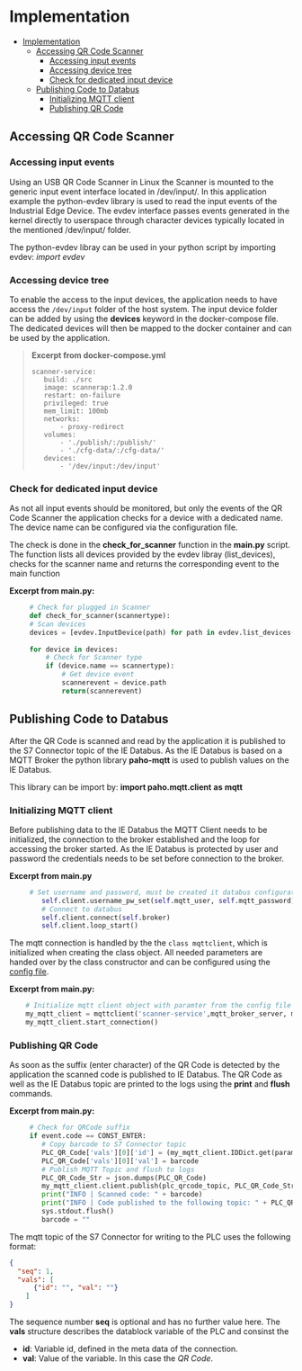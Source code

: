 # Implementation

- [Implementation](#implementation)
  - [Accessing QR Code Scanner](#accessing-qr-code-scanner)
    - [Accessing input events](#accessing-input-events)
    - [Accessing device tree](#accessing-device-tree)
    - [Check for dedicated input device](#check-for-dedicated-input-device)
  - [Publishing Code to Databus](#publishing-code-to-databus)
    - [Initializing MQTT client](#initializing-mqtt-client)
    - [Publishing QR Code](#publishing-qr-code)

## Accessing QR Code Scanner

### Accessing input events

Using an USB QR Code Scanner in Linux the Scanner is mounted to the generic input event interface located in /dev/input/. In this application example the python-evdev library is used to read the input events of the Industrial Edge Device. The evdev interface passes events generated in the kernel directly to userspace through character devices typically located in the mentioned /dev/input/ folder.

The python-evdev libray can be used in your python script by importing evdev: *import evdev*

### Accessing device tree

To enable the access to the input devices, the application needs to have access the `/dev/input` folder of the host system. The input device folder can be added by using the **devices** keyword in the docker-compose file. The dedicated devices will then be mapped to the docker container and can be used by the application.

>**Excerpt from docker-compose.yml**
>
>     scanner-service:
>        build: ./src
>        image: scannerap:1.2.0
>        restart: on-failure
>        privileged: true
>        mem_limit: 100mb
>        networks:
>            - proxy-redirect
>        volumes:
>            - './publish/:/publish/'
>            - './cfg-data/:/cfg-data/'
>        devices:
>            - '/dev/input:/dev/input'

### Check for dedicated input device

As not all input events should be monitored, but only the events of the QR Code Scanner the application checks for a device with a dedicated name. The device name can be configured via the configuration file.

The check is done in the **check_for_scanner** function in the **main.py** script. The function lists all devices provided by the evdev libray (list_devices), checks for the scanner name and returns the corresponding event to the main function

**Excerpt from main.py:**

```python
     # Check for plugged in Scanner
     def check_for_scanner(scannertype):
     # Scan devices
     devices = [evdev.InputDevice(path) for path in evdev.list_devices()]
    
     for device in devices:
         # Check for Scanner type 
         if (device.name == scannertype):
             # Get device event
             scannerevent = device.path
             return(scannerevent)
```

## Publishing Code to Databus

After the QR Code is scanned and read by the application it is published to the S7 Connector topic of the IE Databus. As the IE Databus is based on a MQTT Broker the python library **paho-mqtt** is used to publish values on the IE Databus.

This library can be import by: **import paho.mqtt.client** **as** **mqtt**

### Initializing MQTT client

Before publishing data to the IE Databus the MQTT Client needs to be initialized, the connection to the broker established and the loop for accessing the broker started. As the IE Databus is protected by user and password the credentials needs to be set before connection to the broker.

**Excerpt from main.py**

```python
     # Set username and password, must be created it databus configurator
        self.client.username_pw_set(self.mqtt_user, self.mqtt_password)
        # Connect to databus
        self.client.connect(self.broker)
        self.client.loop_start()
```

The mqtt connection is handled by the  the `class mqttclient`, which is initialized when creating the class object. All needed parameters are handed over by the class constructor and can be configured using the [config file](../cfg-data/param.json).

**Excerpt from main.py:**

```python
    # Initialize mqtt client object with paramter from the config file and starts the connection to the broker 
    my_mqtt_client = mqttclient('scanner-service',mqtt_broker_server, mqtt_user, mqtt_password, meta_data_topic, connection_name)
    my_mqtt_client.start_connection()
```

### Publishing QR Code

As soon as the suffix (enter character) of the QR Code is detected by the application the scanned code is published to IE Databus. The QR Code as well as the IE Databus topic are printed to the logs using the **print** and **flush** commands.

**Excerpt from main.py:**

```python
     # Check for QRCode suffix
     if event.code == CONST_ENTER:
        # Copy barcode to S7 Connector topic
        PLC_QR_Code['vals'][0]['id'] = (my_mqtt_client.IDDict.get(params['Variable']))
        PLC_QR_Code['vals'][0]['val'] = barcode
        # Publish MQTT Topic and flush to logs
        PLC_QR_Code_Str = json.dumps(PLC_QR_Code)
        my_mqtt_client.client.publish(plc_qrcode_topic, PLC_QR_Code_Str)
        print("INFO | Scanned code: " + barcode)
        print("INFO | Code published to the following topic: " + PLC_QR_Code_Str)
        sys.stdout.flush()
        barcode = ""
```

The mqtt topic of the S7 Connector for writing to the PLC uses the following format:

```json 
{
  "seq": 1, 
  "vals": [
      {"id": "", "val": ""}
    ]
} 
```

The sequence number **seq** is optional and has no further value here.
The **vals** structure describes the datablock variable of the PLC and consinst the

- **id**: Variable id, defined in the meta data of the connection.
- **val**: Value of the variable. In this case the *QR Code*.
